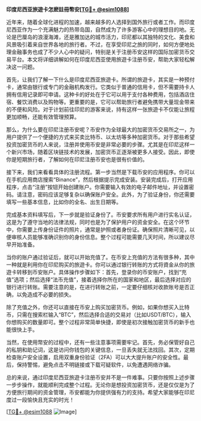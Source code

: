 **印度尼西亚旅遊卡怎麽註冊幣安[[TG💪+ @esim1088](https://t.me/s/esim1088)]**

近年来，随着全球化进程的加速，越来越多的人选择到国外旅行或者工作。而印度尼西亚作为一个充满魅力的热带岛国，自然成为了许多游客心中的理想目的地。无论是巴厘岛的浪漫海滩，还是雅加达的城市活力，印尼都以其独特的文化、美食和风景吸引着来自世界各地的旅行者。不过，在享受印尼之旅的同时，如何方便地处理金融事务也成了不少人心中的疑问，特别是关于注册币安这样的国际加密货币交易平台。本文将详细讲解如何在印度尼西亚使用旅遊卡注册币安，帮助大家轻松解决这一问题。

首先，让我们了解一下什么是印度尼西亚旅遊卡。所谓的旅遊卡，其实是一种预付卡，通常由银行或专门的金融机构发行。它类似于普通的信用卡，但不需要持卡人拥有信用记录即可申请。这种卡的好处在于它可以用于支付各种费用，包括酒店住宿、餐饮消费以及购物等。更重要的是，它可以帮助旅行者避免携带大量现金带来的不便和风险。对于计划前往印尼的游客来说，持有这样一张旅遊卡不仅能让旅程更加顺畅，还能有效管理预算。

那么，为什么要在印尼注册币安呢？币安作为全球最大的加密货币交易所之一，为用户提供了一个便捷的方式来买卖比特币、以太坊等多种加密货币。对于那些希望投资加密货币的人来说，注册并使用币安是非常必要的步骤。尤其是在印尼这样一个新兴市场，随着区块链技术的发展，加密货币正逐渐被更多人接受。因此，即使你是短期旅行者，了解如何在印尼注册币安也是很有价值的。

接下来，我们来看看具体的注册流程。第一步当然是下载币安的应用程序。你可以在手机应用商店搜索“Binance”，然后根据提示完成安装。安装完成后，打开应用程序，点击“注册”按钮开始创建账户。你需要输入有效的电子邮件地址，并设置密码。请注意，密码应该足够复杂以确保账户安全。此外，为了验证身份，你还需要填写一些基本信息，比如你的全名、出生日期等。

完成基本资料填写后，下一步就是验证身份了。币安要求所有用户进行实名认证，这是为了遵守当地的法律法规，同时也是为了保护用户的资金安全。在这个环节中，你需要上传身份证件的照片，通常是护照或者身份证。确保照片清晰可见，以便审核人员能够准确识别你的身份信息。整个过程可能需要几天时间，所以建议尽早开始准备。

当你的账户通过验证后，就可以开始充值了。在币安上充值的方法有很多种，其中一种就是利用你在印尼购买的旅遊卡。你可以通过银行转账的方式将資金从你的旅遊卡转移到币安账户。具体操作步骤如下：首先，登录你的币安账户，找到“充值”选项；然后选择“法币充值”，接着选择你所在的国家和地区，最后选择对应的银行进行转账。需要注意的是，在进行转账之前，一定要仔细核对收款账号是否正确，以免造成不必要的损失。

除了充值之外，你还可以直接在币安上购买加密货币。例如，如果你想买入比特币，只需在搜索栏输入“BTC”，然后选择合适的交易对（比如USDT/BTC），输入你想购买的数量即可。整个过程非常简单快捷，即使是初次接触加密货币的新手也能很快上手。

当然，在使用幣安的过程中，还有一些注意事项需要牢记。首先，务必保管好自己的私钥和助记词，这是访问你钱包的关键信息，一旦丢失就无法找回。其次，定期检查账户安全设置，启用双重身份验证（2FA）可以大大提升账户的安全性。最后，保持警惕，避免点击不明链接或下载可疑软件，以免遭遇网络诈骗。

总的来说，通过印度尼西亚旅遊卡注册币安并不是一件难事。只要你按照上述步骤一步步操作，就能顺利完成整个过程。无论你是想投资加密货币，还是仅仅是为了方便旅行期间的资金管理，币安都能为你提供强有力的支持。希望大家能够在印尼度过一段愉快且充实的时光！

[[TG💪+ @esim1088](https://t.me/s/esim1088) ![Image](https://i.postimg.cc/4NQfJmqS/Snipaste-2025-05-13-00-14-12.png)]